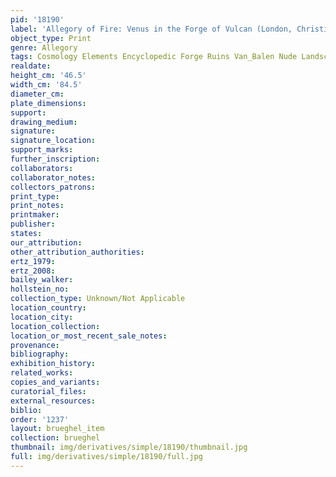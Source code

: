 ```yaml
---
pid: '18190'
label: 'Allegory of Fire: Venus in the Forge of Vulcan (London, Christie&apos;s, 1999)'
object_type: Print
genre: Allegory
tags: Cosmology Elements Encyclopedic Forge Ruins Van_Balen Nude Landscape Armor
realdate: 
height_cm: '46.5'
width_cm: '84.5'
diameter_cm: 
plate_dimensions: 
support: 
drawing_medium: 
signature: 
signature_location: 
support_marks: 
further_inscription: 
collaborators: 
collaborator_notes: 
collectors_patrons: 
print_type: 
print_notes: 
printmaker: 
publisher: 
states: 
our_attribution: 
other_attribution_authorities: 
ertz_1979: 
ertz_2008: 
bailey_walker: 
hollstein_no: 
collection_type: Unknown/Not Applicable
location_country: 
location_city: 
location_collection: 
location_or_most_recent_sale_notes: 
provenance: 
bibliography: 
exhibition_history: 
related_works: 
copies_and_variants: 
curatorial_files: 
external_resources: 
biblio: 
order: '1237'
layout: brueghel_item
collection: brueghel
thumbnail: img/derivatives/simple/18190/thumbnail.jpg
full: img/derivatives/simple/18190/full.jpg
---
```


